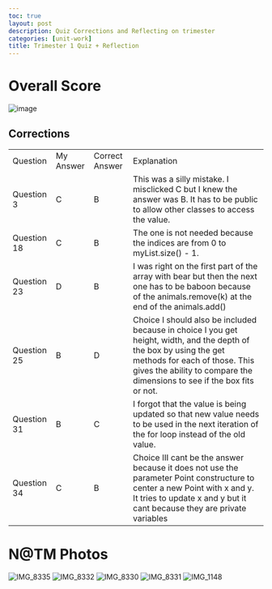```yaml
---
toc: true
layout: post
description: Quiz Corrections and Reflecting on trimester
categories: [unit-work]
title: Trimester 1 Quiz + Reflection
---
```


# Overall Score

![image](https://user-images.githubusercontent.com/50186752/200722091-2dcc76b8-9290-4501-b9a6-b1ac804dc929.png)

## Corrections

<table>
    <tr>
        <td>Question</td>
        <td>My Answer</td>
        <td>Correct Answer</td>
        <td>Explanation</td>
    </tr>
    <tr>
        <td>Question 3</td>
        <td>C</td>
        <td>B</td>
        <td>This was a silly mistake. I misclicked C but I knew the answer was B. It has to be public to allow other classes to access the value.</td>
    </tr>
    <tr>
        <td>Question 18</td>
        <td>C</td>
        <td>B</td>
        <td>The one is not needed because the indices are from 0 to myList.size() - 1.</td>
    </tr>
    <tr>
        <td>Question 23</td>
        <td>D</td>
        <td>B</td>
        <td>I was right on the first part of the array with bear but then the next one has to be baboon because of the animals.remove(k) at the end of the animals.add()</td>
    </tr>
    <tr>
        <td>Question 25</td>
        <td>B</td>
        <td>D</td>
        <td>Choice I should also be included because in choice I you get height, width, and the depth of the box by using the get methods for each of those. This gives the ability to compare the dimensions to see if the box fits or not.</td>
    </tr>
    <tr>
        <td>Question 31</td>
        <td>B</td>
        <td>C</td>
        <td>I forgot that the value is being updated so that new value needs to be used in the next iteration of the for loop instead of the old value.</td>
    </tr>
    <tr>
        <td>Question 34</td>
        <td>C</td>
        <td>B</td>
        <td>Choice III cant be the answer because it does not use the parameter Point constructure to center a new Point with x and y. It tries to update x and y but it cant because they are private variables</td>
    </tr>
</table>

# N@TM Photos
![IMG_8335](https://user-images.githubusercontent.com/50186752/200726153-89794b7f-5e05-43be-8bd8-b6f1c6079912.jpg)
![IMG_8332](https://user-images.githubusercontent.com/50186752/200726188-3a4821a0-57df-46f9-9da9-1ddc3105f908.jpg)
![IMG_8330](https://user-images.githubusercontent.com/50186752/200726180-552a64eb-a5e1-4762-bf62-da469f93f191.jpg)
![IMG_8331](https://user-images.githubusercontent.com/50186752/200725924-4fa9e88b-3a17-4200-873c-964cd55f4d3c.jpg)
![IMG_1148](https://user-images.githubusercontent.com/50186752/200726098-917c6d0e-069d-43ac-82f0-2198aa2dbdac.jpg)
